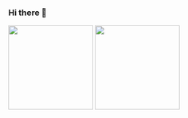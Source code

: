 ### Hi there 👋

<div>
  <img height="170em" src="https://github-readme-stats.vercel.app/api?username=DiogoicdSantos&count_private=true"/>
  <img height="170em" src="https://github-readme-stats.vercel.app/api/top-langs/?username=DiogoicdSantos"/>
</div>

